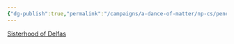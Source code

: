 ```yaml
---
{"dg-publish":true,"permalink":"/campaigns/a-dance-of-matter/np-cs/peneloper/"}
---
```


[Sisterhood of Delfas](Campaigns/A%20Dance%20of%20Matter/Clans%20⚔/Sisterhood%20of%20Delfas.md)